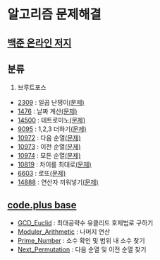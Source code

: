 알고리즘 문제해결
==============
[백준 온라인 저지]
----------------
## 분류
1. 브루트포스
- [2309]    : 일곱 난쟁이[(문제)](https://www.acmicpc.net/problem/2309)
- [1476]    : 날짜 계산[(문제)](https://www.acmicpc.net/problem/1476)
- [14500]   : 테트로미노[(문제)](https://www.acmicpc.net/problem/14500)
- [9095]    : 1,2,3 더하기[(문제)](https://www.acmicpc.net/problem/9095)
- [10972]   : 다음 순열[(문제)](https://www.acmicpc.net/problem/10972)
- [10973]   : 이전 순열[(문제)](https://www.acmicpc.net/problem/10973)
- [10974]   : 모든 순열[(문제)](https://www.acmicpc.net/problem/10974)
- [10819]   : 차이를 최대로[(문제)](https://www.acmicpc.net/problem/10819)
- [6603]    : 로또[(문제)](https://www.acmicpc.net/problem/6603)
- [14888]   : 연산자 끼워넣기[(문제)](https://www.acmicpc.net/problem/14888)

[code.plus base]
----------------
- [GCD_Euclid]            : 최대공략수 유클리드 호제법로 구하기
- [Moduler_Arithmetic]    : 나머지 연산
- [Prime_Number]          : 소수 확인 및 범위 내 소수 찾기
- [Next_Permutation]      : 다음 순열 및 이전 순열 찾기

[백준 온라인 저지]: https://www.acmicpc.net
[2309]: https://github.com/Loloara/algorithm-quiz/blob/master/baekjoon/%EB%B8%8C%EB%A3%A8%ED%8A%B8%ED%8F%AC%EC%8A%A4/2309.cpp
[1476]: https://github.com/Loloara/algorithm-quiz/blob/master/baekjoon/%EB%B8%8C%EB%A3%A8%ED%8A%B8%ED%8F%AC%EC%8A%A4/1476.cpp
[14500]: https://github.com/Loloara/algorithm-quiz/blob/master/baekjoon/%EB%B8%8C%EB%A3%A8%ED%8A%B8%ED%8F%AC%EC%8A%A4/14500.cpp
[9095]: https://github.com/Loloara/algorithm-quiz/blob/master/baekjoon/%EB%B8%8C%EB%A3%A8%ED%8A%B8%ED%8F%AC%EC%8A%A4/9095.cpp
[10972]: https://github.com/Loloara/algorithm-quiz/blob/master/baekjoon/%EB%B8%8C%EB%A3%A8%ED%8A%B8%ED%8F%AC%EC%8A%A4/10972.cpp
[10973]: https://github.com/Loloara/algorithm-quiz/blob/master/baekjoon/%EB%B8%8C%EB%A3%A8%ED%8A%B8%ED%8F%AC%EC%8A%A4/10973.cpp
[10974]: https://github.com/Loloara/algorithm-quiz/blob/master/baekjoon/%EB%B8%8C%EB%A3%A8%ED%8A%B8%ED%8F%AC%EC%8A%A4/10974.cpp
[10819]: https://github.com/Loloara/algorithm-quiz/blob/master/baekjoon/%EB%B8%8C%EB%A3%A8%ED%8A%B8%ED%8F%AC%EC%8A%A4/10819.cpp
[6603]: https://github.com/Loloara/algorithm-quiz/blob/master/baekjoon/%EB%B8%8C%EB%A3%A8%ED%8A%B8%ED%8F%AC%EC%8A%A4/6603.cpp
[14888]: https://github.com/Loloara/algorithm-quiz/blob/master/baekjoon/%EB%B8%8C%EB%A3%A8%ED%8A%B8%ED%8F%AC%EC%8A%A4/14888.cpp


[code.plus base]: https://code.plus
[GCD_Euclid]: https://github.com/Loloara/algorithm-quiz/blob/master/base/GCD_Euclid.cpp
[Moduler_Arithmetic]: https://github.com/Loloara/algorithm-quiz/blob/master/base/Moduler_Arithmetic.cpp
[Prime_Number]: https://github.com/Loloara/algorithm-quiz/blob/master/base/Prime_Number.cpp
[Next_Permutation]: https://github.com/Loloara/algorithm-quiz/blob/master/base/Next_Permutation.cpp